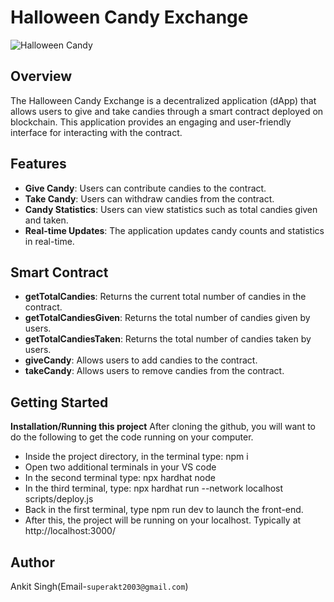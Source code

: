 
# Halloween Candy Exchange

![Halloween Candy]()

## Overview

The Halloween Candy Exchange is a decentralized application (dApp) that allows users to give and take candies through a smart contract deployed on blockchain. This application provides an engaging and user-friendly interface for interacting with the contract.

## Features

- **Give Candy**: Users can contribute candies to the contract.
- **Take Candy**: Users can withdraw candies from the contract.
- **Candy Statistics**: Users can view statistics such as total candies given and taken.
- **Real-time Updates**: The application updates candy counts and statistics in real-time.

## Smart Contract

- **getTotalCandies**: Returns the current total number of candies in the contract.
- **getTotalCandiesGiven**: Returns the total number of candies given by users.
- **getTotalCandiesTaken**: Returns the total number of candies taken by users.
- **giveCandy**: Allows users to add candies to the contract.
- **takeCandy**: Allows users to remove candies from the contract.
  
## Getting Started
**Installation/Running this project**
After cloning the github, you will want to do the following to get the code running on your computer.
- Inside the project directory, in the terminal type: npm i
- Open two additional terminals in your VS code
- In the second terminal type: npx hardhat node
- In the third terminal, type: npx hardhat run --network localhost scripts/deploy.js
- Back in the first terminal, type npm run dev to launch the front-end.
- After this, the project will be running on your localhost. Typically at http://localhost:3000/

## Author
Ankit Singh(Email-`superakt2003@gmail.com`)
